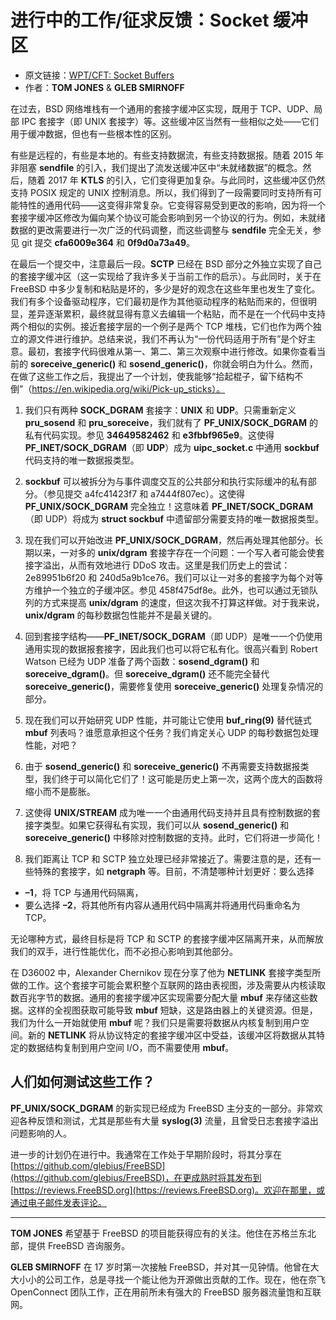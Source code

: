 # 进行中的工作/征求反馈：Socket 缓冲区

- 原文链接：[WPT/CFT: Socket Buffers](https://freebsdfoundation.org/wp-content/uploads/2022/08/WIP-CFT_sockets.pdf)
- 作者：**TOM JONES** & **GLEB SMIRNOFF**


在过去，BSD 网络堆栈有一个通用的套接字缓冲区实现，既用于 TCP、UDP、局部 IPC 套接字（即 UNIX 套接字）等。这些缓冲区当然有一些相似之处——它们用于缓冲数据，但也有一些根本性的区别。

有些是远程的，有些是本地的。有些支持数据流，有些支持数据报。随着 2015 年非阻塞 **sendfile** 的引入，我们提出了流发送缓冲区中“未就绪数据”的概念。然后，随着 2017 年 **KTLS** 的引入，它们变得更加复杂。与此同时，这些缓冲区仍然支持 POSIX 规定的 UNIX 控制消息。所以，我们得到了一段需要同时支持所有可能特性的通用代码——这变得非常复杂。它变得容易受到更改的影响，因为将一个套接字缓冲区修改为偏向某个协议可能会影响到另一个协议的行为。例如，未就绪数据的更改需要进行一次广泛的代码调整，而这些调整与 **sendfile** 完全无关，参见 git 提交 **cfa6009e364** 和 **0f9d0a73a49**。

在最后一个提交中，注意最后一段。**SCTP** 已经在 BSD 部分之外独立实现了自己的套接字缓冲区（这一实现给了我许多关于当前工作的启示）。与此同时，关于在 FreeBSD 中多少复制和粘贴是坏的，多少是好的观念在这些年里也发生了变化。我们有多个设备驱动程序，它们最初是作为其他驱动程序的粘贴而来的，但很明显，差异逐渐累积，最终就显得有意义去编辑一个粘贴，而不是在一个代码中支持两个相似的实例。接近套接字层的一个例子是两个 TCP 堆栈，它们也作为两个独立的源文件进行维护。总结来说，我们不再认为“一份代码适用于所有”是个好主意。最初，套接字代码很难从第一、第二、第三次观察中进行修改。如果你查看当前的 **soreceive_generic()** 和 **sosend_generic()**，你就会明白为什么。然而，在做了这些工作之后，我提出了一个计划，使我能够“拾起棍子，留下结构不倒”（https://en.wikipedia.org/wiki/Pick-up_sticks）。

1) 我们只有两种 **SOCK_DGRAM** 套接字：**UNIX** 和 **UDP**。只需重新定义 **pru_sosend** 和 **pru_soreceive**，我们就有了 **PF_UNIX/SOCK_DGRAM** 的私有代码实现。参见 **34649582462** 和 **e3fbbf965e9**。这使得 **PF_INET/SOCK_DGRAM**（即 **UDP**）成为 **uipc_socket.c** 中通用 **sockbuf** 代码支持的唯一数据报类型。

2. **sockbuf** 可以被拆分为与事件调度交互的公共部分和执行实际缓冲的私有部分。（参见提交 a4fc41423f7 和 a7444f807ec）。这使得 **PF_UNIX/SOCK_DGRAM** 完全独立！这意味着 **PF_INET/SOCK_DGRAM**（即 UDP）将成为 **struct sockbuf** 中遗留部分需要支持的唯一数据报类型。

3. 现在我们可以开始改进 **PF_UNIX/SOCK_DGRAM**，然后再处理其他部分。长期以来，一对多的 **unix/dgram** 套接字存在一个问题：一个写入者可能会使套接字溢出，从而有效地进行 DDoS 攻击。这里是我们历史上的尝试：2e89951b6f20 和 240d5a9b1ce76。我们可以让一对多的套接字为每个对等方维护一个独立的子缓冲区。参见 458f475df8e。此外，也可以通过无锁队列的方式来提高 **unix/dgram** 的速度，但这次我不打算这样做。对于我来说，**unix/dgram** 的每秒数据包性能并不是最关键的。

4. 回到套接字结构——**PF_INET/SOCK_DGRAM**（即 UDP）是唯一一个仍使用通用实现的数据报套接字，因此我们也可以将它私有化。很高兴看到 Robert Watson 已经为 UDP 准备了两个函数：**sosend_dgram()** 和 **soreceive_dgram()**。但 **soreceive_dgram()** 还不能完全替代 **soreceive_generic()**，需要修复使用 **soreceive_generic()** 处理复杂情况的部分。

5. 现在我们可以开始研究 UDP 性能，并可能让它使用 **buf_ring(9)** 替代链式 **mbuf** 列表吗？谁愿意承担这个任务？我们肯定关心 UDP 的每秒数据包处理性能，对吧？

6. 由于 **sosend_generic()** 和 **soreceive_generic()** 不再需要支持数据报类型，我们终于可以简化它们了！这可能是历史上第一次，这两个庞大的函数将缩小而不是膨胀。

7. 这使得 **UNIX/STREAM** 成为唯一一个由通用代码支持并且具有控制数据的套接字类型。如果它获得私有实现，我们可以从 **sosend_generic()** 和 **soreceive_generic()** 中移除对控制数据的支持。此时，它们将进一步简化！

8. 我们距离让 TCP 和 SCTP 独立处理已经非常接近了。需要注意的是，还有一些特殊的套接字，如 **netgraph** 等。目前，不清楚哪种计划更好：要么选择
 - **–1**，将 TCP 与通用代码隔离，
 -  要么选择 **–2**，将其他所有内容从通用代码中隔离并将通用代码重命名为 TCP。
 
 无论哪种方式，最终目标是将 TCP 和 SCTP 的套接字缓冲区隔离开来，从而解放我们的双手，进行性能优化，而不必担心影响到其他部分。

在 D36002 中，Alexander Chernikov 现在分享了他为 **NETLINK** 套接字类型所做的工作。这个套接字可能会累积整个互联网的路由表视图，涉及需要从内核读取数百兆字节的数据。通用的套接字缓冲区实现需要分配大量 **mbuf** 来存储这些数据。这样的全视图获取可能导致 **mbuf** 短缺，这是路由器上的关键资源。但是，我们为什么一开始就使用 **mbuf** 呢？我们只是需要将数据从内核复制到用户空间。新的 **NETLINK** 将从协议特定的套接字缓冲区中受益，该缓冲区将数据从其特定的数据结构复制到用户空间 I/O，而不需要使用 **mbuf**。

## 人们如何测试这些工作？

**PF_UNIX/SOCK_DGRAM** 的新实现已经成为 FreeBSD 主分支的一部分。非常欢迎各种反馈和测试，尤其是那些有大量 **syslog(3)** 流量，且曾受日志套接字溢出问题影响的人。

进一步的计划仍在进行中。我通常在工作处于早期阶段时，将其分享在 [https://github.com/glebius/FreeBSD](https://github.com/glebius/FreeBSD)，在更成熟时将其发布到 [https://reviews.FreeBSD.org](https://reviews.FreeBSD.org)。欢迎在那里，或通过电子邮件发表评论。

---

**TOM JONES** 希望基于 FreeBSD 的项目能获得应有的关注。他住在苏格兰东北部，提供 FreeBSD 咨询服务。

**GLEB SMIRNOFF** 在 17 岁时第一次接触 FreeBSD，并对其一见钟情。他曾在大大小小的公司工作，总是寻找一个能让他为开源做出贡献的工作。现在，他在奈飞 OpenConnect 团队工作，正在用前所未有强大的 FreeBSD 服务器流量饱和互联网。
